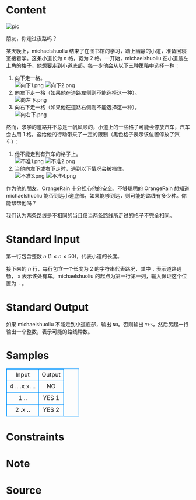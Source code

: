 
# Content

![pic](/source/lutece/ye-lu/img/aHR0cHM6Ly9tZWRpYS5zdC5kbC5ic2NzdG9yYWdlLm5ldC9zdGVhbS9hcHBzLzQ4MTUxMC9zc19iZDQ0YmY1Njg1N2Y3NjVhYjA0OThiZGJmYjI5NDZmZjMyOTM1YzgzLjYwMHgzMzguanBnP3Q9MTU1NTQwMTk0Ng==.jpg)

朋友，你走过夜路吗？

某天晚上，michaelshuoliu 结束了在图书馆的学习，踏上幽静的小道，准备回寝室接着学。这条小道长为 $n$ 格，宽为 $2$ 格。一开始，michaelshuoliu 在小道最左上角的格子，他想要走到小道底部。每一步他会从以下三种策略中选择一种：

1. 向下走一格。  
![向下1.png](/source/lutece/ye-lu/img/aHR0cHM6Ly9pLmxvbGkubmV0LzIwMTkvMTEvMDUvQnVwWEZyN2x2MmNKOGl3LnBuZw==.png)
![向下2.png](/source/lutece/ye-lu/img/aHR0cHM6Ly9pLmxvbGkubmV0LzIwMTkvMTEvMDUvWmxMUFVubW9pamcycXZ0LnBuZw==.png)
2. 向左下走一格（如果他在道路左侧则不能选择这一种）。  
![向左下.png](/source/lutece/ye-lu/img/aHR0cHM6Ly9pLmxvbGkubmV0LzIwMTkvMTEvMDUveUxjS0NxenZmd1VJMjVYLnBuZw==.png)
3. 向右下走一格（如果他在道路右侧则不能选择这一种）。  
![向右下.png](/source/lutece/ye-lu/img/aHR0cHM6Ly9pLmxvbGkubmV0LzIwMTkvMTEvMDUvMVNBZUNrdEZ5TkpCRW05LnBuZw==.png)

然而，求学的道路并不总是一帆风顺的，小道上的一些格子可能会停放汽车，汽车会占用 $1$ 格。这给他的行动带来了一定的限制（黑色格子表示该位置停放了汽车）：

1. 他不能走到有汽车的格子上。  
![不准1.png](/source/lutece/ye-lu/img/aHR0cHM6Ly9pLmxvbGkubmV0LzIwMTkvMTEvMDUvZmxTbWNBM2E4UFlqOUdNLnBuZw==.png)
![不准2.png](/source/lutece/ye-lu/img/aHR0cHM6Ly9pLmxvbGkubmV0LzIwMTkvMTEvMDUvWWl4RkFPS3ZWMUcyeWJQLnBuZw==.png)
2. 当他向左下或右下走时，遇到以下情况会被挡住。  
![不准3.png](/source/lutece/ye-lu/img/aHR0cHM6Ly9pLmxvbGkubmV0LzIwMTkvMTEvMDUvQ3BIWklzOHd4cXlrY2E1LnBuZw==.png)
![不准4.png](/source/lutece/ye-lu/img/aHR0cHM6Ly9pLmxvbGkubmV0LzIwMTkvMTEvMDUvUU9hWHdtZXlTNERCSzZiLnBuZw==.png)

作为他的朋友，OrangeRain 十分担心他的安全。不够聪明的 OrangeRain 想知道 michaelshuoliu 能否到达小道底部，如果能够到达，则可能的路线有多少种。你能帮帮他吗？

我们认为两条路线是不相同的当且仅当两条路线所走过的格子不完全相同。

# Standard Input

第一行包含整数 $n$ ($1 \leq n \leq 50$)，代表小道的长度。

接下来的 $n$ 行，每行包含一个长度为 $2$ 的字符串代表路况，其中 `.` 表示道路通畅， `x` 表示该处有车。michaelshuoliu 的起点为第一行第一列，输入保证这个位置为 `.` 。

# Standard Output

如果 michaelshuoliu 不能走到小道底部，输出 `NO`。否则输出 `YES`，然后另起一行输出一个整数，表示可能的路线种数。

# Samples

<style>
        table,table tr th, table tr td { border:1px solid #0094ff; }
        table { width: 200px; min-height: 25px; line-height: 25px; text-align: center; border-collapse: collapse;}   
    </style>
<table>
	<tr>
		<td>Input</td>
		<td>Output</td>
	</tr>
<tr><td>4
..
.x
x.
..</td><td>NO</td></tr><tr><td>1
..</td><td>YES
1</td></tr><tr><td>2
.x
..</td><td>YES
2</td></tr></table>


# Constraints



# Note



# Source


